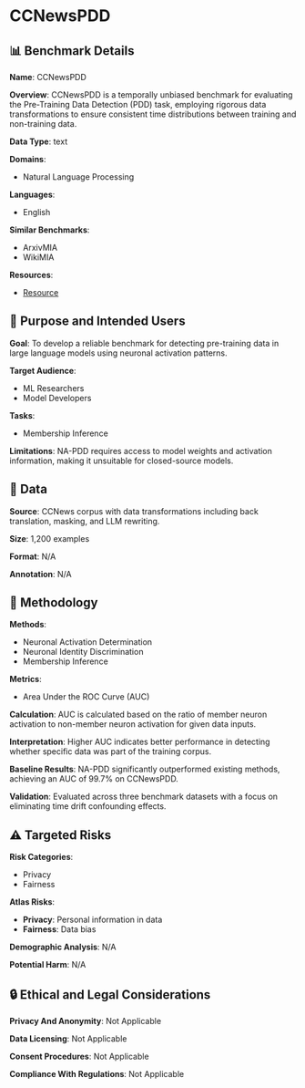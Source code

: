 # CCNewsPDD

## 📊 Benchmark Details

**Name**: CCNewsPDD

**Overview**: CCNewsPDD is a temporally unbiased benchmark for evaluating the Pre-Training Data Detection (PDD) task, employing rigorous data transformations to ensure consistent time distributions between training and non-training data.

**Data Type**: text

**Domains**:
- Natural Language Processing

**Languages**:
- English

**Similar Benchmarks**:
- ArxivMIA
- WikiMIA

**Resources**:
- [Resource](N/A)

## 🎯 Purpose and Intended Users

**Goal**: To develop a reliable benchmark for detecting pre-training data in large language models using neuronal activation patterns.

**Target Audience**:
- ML Researchers
- Model Developers

**Tasks**:
- Membership Inference

**Limitations**: NA-PDD requires access to model weights and activation information, making it unsuitable for closed-source models.

## 💾 Data

**Source**: CCNews corpus with data transformations including back translation, masking, and LLM rewriting.

**Size**: 1,200 examples

**Format**: N/A

**Annotation**: N/A

## 🔬 Methodology

**Methods**:
- Neuronal Activation Determination
- Neuronal Identity Discrimination
- Membership Inference

**Metrics**:
- Area Under the ROC Curve (AUC)

**Calculation**: AUC is calculated based on the ratio of member neuron activation to non-member neuron activation for given data inputs.

**Interpretation**: Higher AUC indicates better performance in detecting whether specific data was part of the training corpus.

**Baseline Results**: NA-PDD significantly outperformed existing methods, achieving an AUC of 99.7% on CCNewsPDD.

**Validation**: Evaluated across three benchmark datasets with a focus on eliminating time drift confounding effects.

## ⚠️ Targeted Risks

**Risk Categories**:
- Privacy
- Fairness

**Atlas Risks**:
- **Privacy**: Personal information in data
- **Fairness**: Data bias

**Demographic Analysis**: N/A

**Potential Harm**: N/A

## 🔒 Ethical and Legal Considerations

**Privacy And Anonymity**: Not Applicable

**Data Licensing**: Not Applicable

**Consent Procedures**: Not Applicable

**Compliance With Regulations**: Not Applicable
